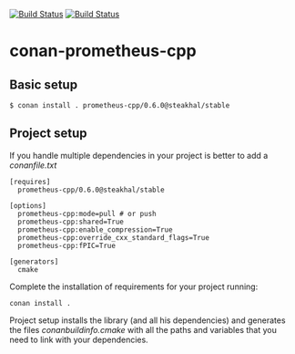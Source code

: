 [![Build Status](https://travis-ci.org/steakhal/conan-prometheus-cpp.svg)](https://travis-ci.org/steakhal/conan-prometheus-cpp)
[![Build Status](https://ci.appveyor.com/api/projects/status/github/steakhal/conan-prometheus-cpp)](https://ci.appveyor.com/project/steakhal/conan-prometheus-cpp)


# conan-prometheus-cpp

## Basic setup

    $ conan install . prometheus-cpp/0.6.0@steakhal/stable 
    
## Project setup

If you handle multiple dependencies in your project is better to add a *conanfile.txt*
    
    [requires]
      prometheus-cpp/0.6.0@steakhal/stable

    [options]
      prometheus-cpp:mode=pull # or push
      prometheus-cpp:shared=True
      prometheus-cpp:enable_compression=True
      prometheus-cpp:override_cxx_standard_flags=True
      prometheus-cpp:fPIC=True

    [generators]
      cmake

Complete the installation of requirements for your project running:

    conan install . 

Project setup installs the library (and all his dependencies) and generates the files *conanbuildinfo.cmake* with all the 
paths and variables that you need to link with your dependencies.


